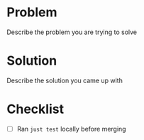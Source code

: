 # Problem

Describe the problem you are trying to solve

# Solution

Describe the solution you came up with

# Checklist

- [ ] Ran `just test` locally before merging
